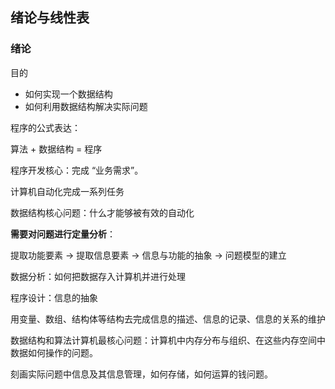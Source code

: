 ## 绪论与线性表

### 绪论

目的

- 如何实现一个数据结构
- 如何利用数据结构解决实际问题

程序的公式表达：

算法 + 数据结构  = 程序

程序开发核心：完成 “业务需求”。

计算机自动化完成一系列任务

数据结构核心问题：什么才能够被有效的自动化

**需要对问题进行定量分析**：

提取功能要素 -> 提取信息要素 -> 信息与功能的抽象 -> 问题模型的建立

数据分析：如何把数据存入计算机并进行处理

程序设计：信息的抽象

用变量、数组、结构体等结构去完成信息的描述、信息的记录、信息的关系的维护

数据结构和算法计算机最核心问题：计算机中内存分布与组织、在这些内存空间中数据如何操作的问题。

刻画实际问题中信息及其信息管理，如何存储，如何运算的钱问题。